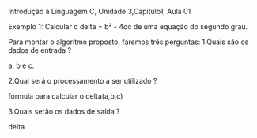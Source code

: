 Introdução a Linguagem C,  Unidade 3,Capítulo1, Aula 01

Exemplo 1:
Calcular o delta = b² - 4*a*c de uma equação do segundo grau.

Para montar o algoritmo proposto, faremos três perguntas:
1.Quais são os dados de entrada ?

a, b e c.

2.Qual será o processamento a ser utilizado ?

fórmula para calcular o delta(a,b,c)

3.Quais serão os dados de saída ?

delta


